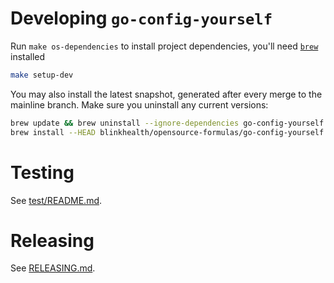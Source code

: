 # Developing `go-config-yourself`

Run `make os-dependencies` to install project dependencies, you'll need [`brew`](https://brew.sh/) installed


```sh
make setup-dev
```

You may also install the latest snapshot, generated after every merge to the mainline branch. Make sure you uninstall any current versions:

```sh
brew update && brew uninstall --ignore-dependencies go-config-yourself
brew install --HEAD blinkhealth/opensource-formulas/go-config-yourself
```

# Testing

See [test/README.md](test/README.md).

# Releasing

See [RELEASING.md](RELEASING.md).
